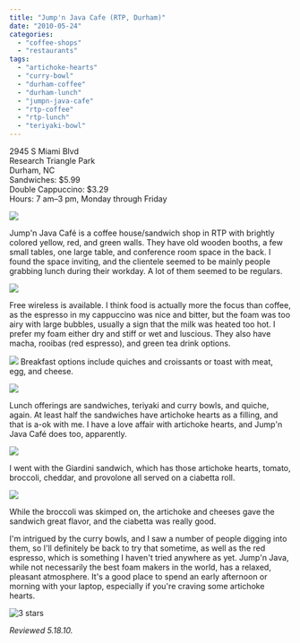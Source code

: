 ```yaml
---
title: "Jump'n Java Cafe (RTP, Durham)"
date: "2010-05-24"
categories:
  - "coffee-shops"
  - "restaurants"
tags:
  - "artichoke-hearts"
  - "curry-bowl"
  - "durham-coffee"
  - "durham-lunch"
  - "jumpn-java-cafe"
  - "rtp-coffee"
  - "rtp-lunch"
  - "teriyaki-bowl"
---
```


2945 S Miami Blvd\
Research Triangle Park\
Durham, NC\
Sandwiches: $5.99\
Double Cappuccino: $3.29\
Hours: 7 am–3 pm, Monday through Friday

![](http://www.thegourmez.com/2024/07/jumpnjava1.jpg)

Jump'n Java Café is a coffee house/sandwich shop in RTP with brightly colored yellow, red, and green walls. They have old wooden booths, a few small tables, one large table, and conference room space in the back. I found the space inviting, and the clientele seemed to be mainly people grabbing lunch during their workday. A lot of them seemed to be regulars.

![](http://www.thegourmez.com/2024/07/jumpnjava2.jpg)

Free wireless is available. I think food is actually more the focus than coffee, as the espresso in my cappuccino was nice and bitter, but the foam was too airy with large bubbles, usually a sign that the milk was heated too hot. I prefer my foam either dry and stiff or wet and luscious. They also have macha, rooibas (red espresso), and green tea drink options.

![](http://www.thegourmez.com/2024/07/jumpnjava6.jpg)  Breakfast options include quiches and croissants or toast with meat, egg, and cheese.

![](http://www.thegourmez.com/2024/07/jumpnjava5.jpg)

Lunch offerings are sandwiches, teriyaki and curry bowls, and quiche, again. At least half the sandwiches have artichoke hearts as a filling, and that is a-ok with me. I have a love affair with artichoke hearts, and Jump'n Java Café does too, apparently.

![](http://www.thegourmez.com/2024/07/jumpnjava4.jpg)

I went with the Giardini sandwich, which has those artichoke hearts, tomato, broccoli, cheddar, and provolone all served on a ciabetta roll.

![](http://www.thegourmez.com/2024/07/jumpnjava3.jpg)

While the broccoli was skimped on, the artichoke and cheeses gave the sandwich great flavor, and the ciabetta was really good.

I'm intrigued by the curry bowls, and I saw a number of people digging into them, so I'll definitely be back to try that sometime, as well as the red espresso, which is something I haven't tried anywhere as yet. Jump'n Java, while not necessarily the best foam makers in the world, has a relaxed, pleasant atmosphere. It's a good place to spend an early afternoon or morning with your laptop, especially if you're craving some artichoke hearts.




<div class="caption">

![3 stars](http://s3.amazonaws.com/thegourmez-wpmedia/2009/02/rating_avocado1.gif "rating_avocado1")</div>


_Reviewed 5.18.10._
